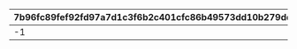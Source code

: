 |7b96fc89fef92fd97a7d1c3f6b2c401cfc86b49573dd10b279dd5b1ea2322639|ae1f5d0c7a88e2e4b12d12b039bb56a4778db2d77a00724b4b71334c68dbe68d|c177443eae5aa1bdc596b7697b4e0b9d793820ba0541b05e14791bdda49a25e4|
| --- | --- | --- |
|-1|1|1|